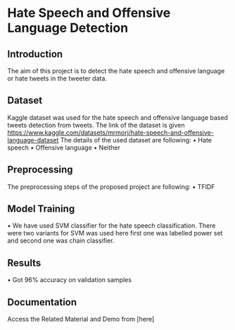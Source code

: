 # Hate Speech and Offensive Language Detection

## Introduction
The aim of this project is to detect the hate speech and offensive language or hate tweets in the tweeter data. 

## Dataset
Kaggle dataset was used for the hate speech and offensive language based tweets detection from tweets. The link of the dataset is given https://www.kaggle.com/datasets/mrmorj/hate-speech-and-offensive-language-dataset The details of the used dataset are following:
•	Hate speech
•	Offensive language 
•	Neither 

## Preprocessing
The preprocessing steps of the proposed project are following:
•	TFIDF

## Model Training 
•	We have used SVM classifier for the hate speech classification. There were two variants for SVM was used here first one was labelled power set and second one was chain classifier.

## Results
•	Got 96% accuracy on validation samples

## Documentation
Access the Related Material and Demo from [here]

